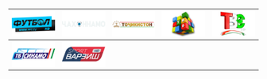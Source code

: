 | ![](https://raw.githubusercontent.com/RevGear/logo/master/Countries/TJ/Futbol.png) | ![](https://raw.githubusercontent.com/RevGear/logo/master/Countries/TJ/Jahonnamo.png) | ![](https://raw.githubusercontent.com/RevGear/logo/master/Countries/TJ/Tojikiston.png) | ![](https://raw.githubusercontent.com/RevGear/logo/master/Countries/TJ/TVBahoriston.png) | ![](https://raw.githubusercontent.com/RevGear/logo/master/Countries/TJ/TVSafina.png) | 
|:---:|:---:|:---:|:---:|:---:| 
| ![](https://raw.githubusercontent.com/RevGear/logo/master/Countries/TJ/TVSinamo.png) | ![](https://raw.githubusercontent.com/RevGear/logo/master/Countries/TJ/TVVarzish.png)  | 
